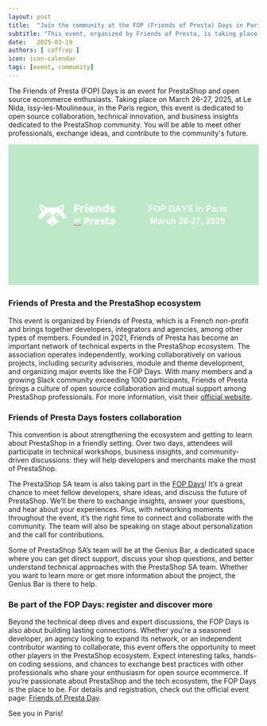 ```yaml
---
layout: post
title:  "Join the community at the FOP (Friends of Presta) Days in Paris"
subtitle: "This event, organized by Friends of Presta, is taking place on March 26-27, 2025"
date:   2025-03-19
authors: [ coffrep ]
icon: icon-calendar
tags: [event, community]
---
```


The Friends of Presta (FOP) Days is an event for PrestaShop and open source ecommerce enthusiasts. Taking place on March 26-27, 2025, at Le Nida, Issy-les-Moulineaux, in the Paris region, this event is dedicated to open source collaboration, technical innovation, and business insights dedicated to the PrestaShop community. You will be able to meet other professionals, exchange ideas, and contribute to the community's future.

![FOP Days visual](/assets/images/2025/03/FOPdaysPrestaShop.png)

### Friends of Presta and the PrestaShop ecosystem

This event is organized by Friends of Presta, which is a French non-profit and brings together developers, integrators and agencies, among other types of members. Founded in 2021, Friends of Presta has become an important network of technical experts in the PrestaShop ecosystem. The association operates independently, working collaboratively on various projects, including security advisories, module and theme development, and organizing major events like the FOP Days. With many members and a growing Slack community exceeding 1000 participants, Friends of Presta brings a culture of open source collaboration and mutual support among PrestaShop professionals. For more information, visit their [official website](https://friendsofpresta.org/).

### Friends of Presta Days fosters collaboration

This convention is about strengthening the ecosystem and getting to learn about PrestaShop in a friendly setting. Over two days, attendees will participate in technical workshops, business insights, and community-driven discussions: they will help developers and merchants make the most of PrestaShop.

The PrestaShop SA team is also taking part in the [FOP Days](https://friendsofpresta.org/friends-of-presta-day-fop-day/)! It’s a great chance to meet fellow developers, share ideas, and discuss the future of PrestaShop. We’ll be there to exchange insights, answer your questions, and hear about your experiences. Plus, with networking moments throughout the event, it’s the right time to connect and collaborate with the community. The team will also be speaking on stage about personalization and the call for contributions.

Some of PrestaShop SA’s team will be at the Genius Bar, a dedicated space where you can get direct support, discuss your shop questions, and better understand technical approaches with the PrestaShop SA team. Whether you want to learn more or get more information about the project, the Genius Bar is there to help.

### Be part of the FOP Days: register and discover more

Beyond the technical deep dives and expert discussions, the FOP Days is also about building lasting connections. Whether you're a seasoned developer, an agency looking to expand its network, or an independent contributor wanting to collaborate, this event offers the opportunity to meet other players in the PrestaShop ecosystem. Expect interesting talks, hands-on coding sessions, and chances to exchange best practices with other professionals who share your enthusiasm for open source ecommerce.
If you’re passionate about PrestaShop and the tech ecosystem, the FOP Days is the place to be. For details and registration, check out the official event page: [Friends of Presta Day](https://friendsofpresta.org/friends-of-presta-day-fop-day/).

See you in Paris!


